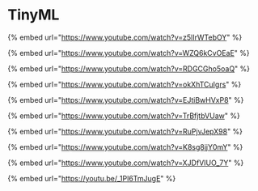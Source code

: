 # TinyML

{% embed url="https://www.youtube.com/watch?v=z5lIrWTebOY" %}

{% embed url="https://www.youtube.com/watch?v=WZQ6kCvOEaE" %}

{% embed url="https://www.youtube.com/watch?v=RDGCGho5oaQ" %}

{% embed url="https://www.youtube.com/watch?v=okXhTCuIgrs" %}

{% embed url="https://www.youtube.com/watch?v=EJtiBwHVxP8" %}

{% embed url="https://www.youtube.com/watch?v=TrBfjtbVUaw" %}

{% embed url="https://www.youtube.com/watch?v=RuPjvJepX98" %}

{% embed url="https://www.youtube.com/watch?v=K8sg8jjY0mY" %}

{% embed url="https://www.youtube.com/watch?v=XJDfVIUO_7Y" %}

{% embed url="https://youtu.be/_1Pl6TmJugE" %}

